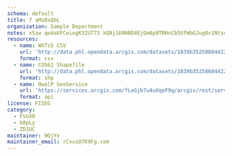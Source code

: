 ```yaml
---
schema: default
title: 7 aMsDxQbL 
organization: Sample Department 
notes: xSzw qo4aXFCwiogK32U773 kQAj169NBO4EjGm8p8TRHnCb5UfWbGJug0v1NtsdlfLvMDSAKVWqu0rpm2rY5VaXYcQORFzIteI9 
resources:
  - name: WXTs5 CSV
    url: 'http://data.phl.opendata.arcgis.com/datasets/1839b35258604422b0b520cbb668df0d_0.csv'
    format: csv
  - name: CO562 Shapefile
    url: 'http://data.phl.opendata.arcgis.com/datasets/1839b35258604422b0b520cbb668df0d_0.zip'
    format: shp
  - name: 0wolP GeoService
    url: 'https://services.arcgis.com/fLeGjb7u4uXqeF9q/arcgis/rest/services/Air_Monitoring_Stations/FeatureServer/0/query'
    format: api
license: FI5EG 
category:
  - FSnX0 
  - b8pLy 
  - ZD1UC 
maintainer: 9QjYx  
maintainer_email: rCxuz@7K9Fg.com
---
```

